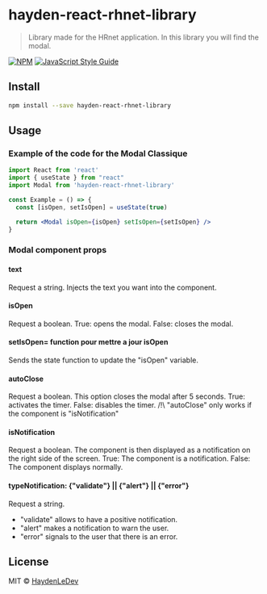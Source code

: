 # hayden-react-rhnet-library

> Library made for the HRnet application. 
> In this library you will find the modal.

[![NPM](https://img.shields.io/npm/v/hayden-react-rhnet-library.svg)](https://www.npmjs.com/package/hayden-react-rhnet-library) [![JavaScript Style Guide](https://img.shields.io/badge/code_style-standard-brightgreen.svg)](https://standardjs.com)

## Install

```bash
npm install --save hayden-react-rhnet-library
```

## Usage


### Example of the code for the Modal Classique
```jsx
import React from 'react'
import { useState } from "react"
import Modal from 'hayden-react-rhnet-library'

const Example = () => {
  const [isOpen, setIsOpen] = useState(true)

  return <Modal isOpen={isOpen} setIsOpen={setIsOpen} />
}

```
### Modal component props

#### text 
Request a string. Injects the text you want into the component.
####  isOpen
Request a boolean. True: opens the modal. False: closes the modal.
####  setIsOpen= function pour mettre a jour isOpen
Sends the state function to update the "isOpen" variable.
####  autoClose
Request a boolean. This option closes the modal after 5 seconds. True: activates the timer. False: disables the timer. /!\ "autoClose" only works if the component is "isNotification"
####  isNotification
Request a boolean. The component is then displayed as a notification on the right side of the screen. True: The component is a notification. False: The component displays normally.
####  typeNotification: {"validate"} || {"alert"} || {"error"} 
Request a string. 
- "validate" allows to have a positive notification.
- "alert" makes a notification to warn the user.
- "error" signals to the user that there is an error.

## License

MIT © [HaydenLeDev](https://github.com/HaydenLeDev)
